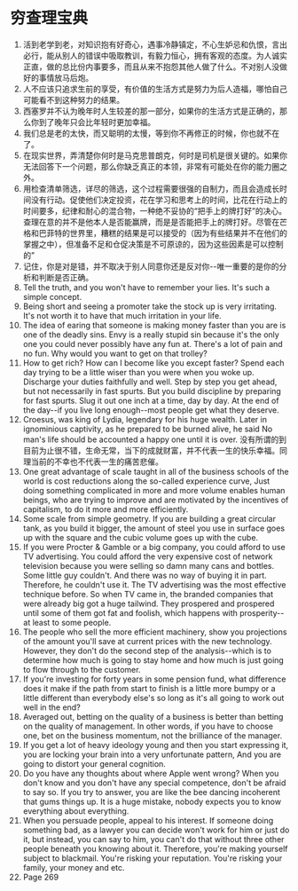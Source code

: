 # 穷查理宝典

1. 活到老学到老，对知识抱有好奇心，遇事冷静镇定，不心生妒忌和仇恨，言出必行，能从别人的错误中吸取教训，有毅力恒心，拥有客观的态度。为人诚实正直，做的总比份内事要多，而且从来不抱怨其他人做了什么。不对别人没做好的事情放马后炮。
2. 人不应该只追求生前的享受，有价值的生活方式是努力为后人造福，哪怕自己可能看不到这种努力的结果。
3. 西塞罗并不认为晚年时人生较差的那一部分，如果你的生活方式是正确的，那么你到了晚年只会比年轻时更加幸福。
4. 我们总是老的太快，而又聪明的太慢，等到你不再修正的时候，你也就不在了。
5. 在现实世界，弄清楚你何时是马克思普朗克，何时是司机是很关键的。如果你无法回答下一个问题，那么你缺乏真正的本领，非常有可能处在你的能力圈之外。
6. 用检查清单筛选，详尽的筛选，这个过程需要很强的自制力，而且会造成长时间没有行动。促使他们决定投资，花在学习和思考上的时间，比花在行动上的时间要多，纪律和耐心的混合物，一种绝不妥协的“把手上的牌打好”的决心。查理在意的并不是他本人是否能赢牌，而是是否能把手上的牌打好。尽管在芒格和巴菲特的世界里，糟糕的结果是可以接受的（因为有些结果并不在他们的掌握之中），但准备不足和仓促决策是不可原谅的，因为这些因素是可以控制的”
7. 记住，你是对是错，并不取决于别人同意你还是反对你--唯一重要的是你的分析和判断是否正确。
8. Tell the truth, and you won't have to remember your lies. It's such a simple concept.
9. Being short and seeing a promoter take the stock up is very irritating. It's not worth it to have that much irritation in your life.
10. The idea of earing that someone is making money faster than you are is one of the deadly sins. Envy is a really stupid sin because it's the only one you could never possibly have any fun at. There's a lot of pain and no fun. Why would you want to get on that trolley?
11. How to get rich? How can I become like you except faster? Spend each day trying to be a little wiser than you were when you woke up. Discharge your duties faithfully and well. Step by step you get ahead, but not necessarily in fast spurts. But you build discipline by preparing for fast spurts. Slug it out one inch at a time, day by day. At the end of the day--if you live long enough--most people get what they deserve.
12. Croesus, was king of Lydia, legendary for his huge wealth. Later in ignominious captivity, as he prepared to be burned alive, he said No man's life should be accounted a happy one until it is over. 没有所谓的到目前为止很不错，生命无常，当下的成就财富，并不代表一生的快乐幸福。同理当前的不幸也不代表一生的痛苦悲催。
13. One great advantage of scale taught in all of the business schools of the world is cost reductions along the so-called experience curve, Just doing something complicated in more and more volume enables human beings, who are trying to improve and are motivated by the incentives of capitalism, to do it more and more efficiently.
14. Some scale from simple geometry. If you are building a great circular tank, as you build it bigger, the amount of steel you use in surface goes up with the square and the cubic volume goes up with the cube.
15. If you were Procter & Gamble or a big company, you could afford to use TV advertising. You could afford the very expensive cost of network television because you were selling so damn many cans and bottles. Some little guy couldn't. And there was no way of buying it in part. Therefore, he couldn't use it. The TV advertising was the most effective technique before. So when TV came in, the branded companies that were already big got a huge tailwind. They prospered and prospered until some of them got fat and foolish, which happens with prosperity--at least to some people.
16. The people who sell the more efficient machinery, show you projections of the amount you'll save at current prices with the new technology. However, they don't do the second step of the analysis--which is to determine how much is going to stay home and how much is just going to flow through to the customer.
17. If you're investing for forty years in some pension fund, what difference does it make if the path from start to finish is a little more bumpy or a little different than everybody else's so long as it's all going to work out well in the end?
18. Averaged out, betting on the quality of a business is better than betting on the quality of management. In other words, if you have to choose one, bet on the business momentum, not the brilliance of the manager.
19. If you get a lot of heavy ideology young and then you start expressing it, you are locking your brain into a very unfortunate pattern, And you are going to distort your general cognition.
20. Do you have any thoughts about where Apple went wrong? When you don't know and you don't have any special competence, don't be afraid to say so. If you try to answer, you are like the bee dancing incoherent that gums things up. It is a huge mistake, nobody expects you to know everything about everything. 
21. When you persuade people, appeal to his interest. If someone doing something bad, as a lawyer you can decide won't work for him or just do it, but instead, you can say to him, you can't do that without three other people beneath you knowing about it. Therefore, you're making yourself subject to blackmail. You're risking your reputation. You're risking your family, your money and etc. 
22. Page 269
